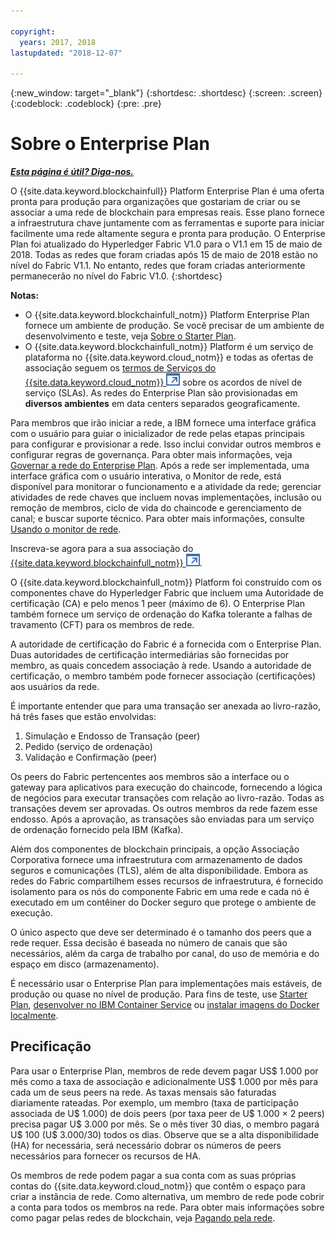```yaml
---

copyright:
  years: 2017, 2018
lastupdated: "2018-12-07"

---
```


{:new_window: target="_blank"}
{:shortdesc: .shortdesc}
{:screen: .screen}
{:codeblock: .codeblock}
{:pre: .pre}

# Sobre o Enterprise Plan


***[Esta página é útil? Diga-nos.](https://www.surveygizmo.com/s3/4501493/IBM-Blockchain-Documentation)***


O {{site.data.keyword.blockchainfull}} Platform Enterprise Plan é uma oferta pronta para produção para organizações que gostariam de criar ou se associar a uma rede de blockchain para empresas reais. Esse plano fornece a infraestrutura chave juntamente com as ferramentas e suporte para iniciar facilmente uma rede altamente segura e pronta para produção. O Enterprise Plan foi atualizado do Hyperledger Fabric V1.0 para o V1.1 em 15 de maio de 2018. Todas as redes que foram criadas após 15 de maio de 2018 estão no nível do Fabric V1.1. No entanto, redes que foram criadas anteriormente permanecerão no nível do Fabric V1.0.
{:shortdesc}

**Notas:**
- O {{site.data.keyword.blockchainfull_notm}} Platform Enterprise Plan fornece um ambiente de produção. Se você precisar de um ambiente de desenvolvimento e teste, veja [Sobre o Starter Plan](starter_plan.html).
- O {{site.data.keyword.blockchainfull_notm}} Platform é um serviço de plataforma no {{site.data.keyword.cloud_notm}} e todas as ofertas de associação seguem os [termos de Serviços do {{site.data.keyword.cloud_notm}} ![Ícone de link externo](images/external_link.svg "Ícone de link externo")](https://www-03.ibm.com/software/sla/sladb.nsf/sla/bm-6605-13 "{{site.data.keyword.cloud_notm}} termos de Serviços") sobre os acordos de nível de serviço (SLAs). As redes do Enterprise Plan são provisionadas em **diversos ambientes** em data centers separados geograficamente.

Para membros que irão iniciar a rede, a IBM fornece uma interface gráfica com o usuário para guiar o inicializador de rede pelas etapas principais para configurar e provisionar a rede. Isso inclui convidar outros membros e configurar regras de governança. Para obter mais informações, veja [Governar a rede do Enterprise Plan](get_start.html). Após a rede ser implementada, uma interface gráfica com o usuário interativa, o Monitor de rede, está disponível para monitorar o funcionamento e a atividade da rede; gerenciar atividades de rede chaves que incluem novas implementações, inclusão ou remoção de membros, ciclo de vida do chaincode e gerenciamento de canal; e buscar suporte técnico. Para obter mais informações, consulte [Usando o monitor de rede](v10_dashboard.html).

Inscreva-se agora para a sua associação do [{{site.data.keyword.blockchainfull_notm}} ![Ícone de link externo](images/external_link.svg "Ícone de link externo")](https://console.bluemix.net/catalog/services/blockchain?env_id=ibm:yp:us-south&taxonomyNavigation=apps).

O {{site.data.keyword.blockchainfull_notm}} Platform foi construído com os componentes chave do Hyperledger Fabric que incluem uma Autoridade de certificação (CA) e pelo menos 1 peer (máximo de 6).  O Enterprise Plan também fornece um serviço de ordenação do Kafka tolerante a falhas de travamento (CFT) para os membros de rede.

A autoridade de certificação do Fabric é a fornecida com o Enterprise Plan. Duas autoridades de certificação intermediárias são fornecidas por membro, as quais concedem associação à rede. Usando a autoridade de certificação, o membro também pode fornecer associação (certificações) aos usuários da rede.

É importante entender que para uma transação ser anexada ao livro-razão, há três fases que estão envolvidas:  
1. Simulação e Endosso de Transação (peer)
2. Pedido (serviço de ordenação)
3. Validação e Confirmação (peer)

Os peers do Fabric pertencentes aos membros são a interface ou o gateway para aplicativos para execução do chaincode, fornecendo a lógica de negócios para executar transações com relação ao livro-razão.  Todas as transações devem ser aprovadas. Os outros membros da rede fazem esse endosso. Após a aprovação, as transações são enviadas para um serviço de ordenação fornecido pela IBM (Kafka).

Além dos componentes de blockchain principais, a opção Associação Corporativa fornece uma infraestrutura com armazenamento de dados seguros e comunicações (TLS), além de alta disponibilidade.  Embora as redes do Fabric compartilhem esses recursos de infraestrutura, é fornecido isolamento para os nós do componente Fabric em uma rede e cada nó é executado em um contêiner do Docker seguro que protege o ambiente de execução.

O único aspecto que deve ser determinado é o tamanho dos peers que a rede requer. Essa decisão é baseada no número de canais que são necessários, além da carga de trabalho por canal, do uso de memória e do espaço em disco (armazenamento).

É necessário usar o Enterprise Plan para implementações mais estáveis, de produção ou quase no nível de produção. Para fins de teste, use [Starter Plan](starter_plan.html), [desenvolver no IBM Container Service](https://ibm-blockchain.github.io/) ou [instalar imagens do Docker localmente](http://hyperledger-fabric.readthedocs.io/en/release-1.1/build_network.html).

<!--- The Enterprise plan provides the ordering service and CA. The membership fee is $1,000, and a per peer fee of $1,000 that is associated with the network. If you want to have high availability (HA), you must purchase an additional peer to provide the HA capabilities. For example, one organization (associated membership fee of $1,000) of two peers ($1,000 X 2 peers) with HA ($1,000 X 2 HA peers) requires a monthly charge of $5,000.  --->

## Precificação  
Para usar o Enterprise Plan, membros de rede devem pagar US$ 1.000 por mês como a taxa de associação e adicionalmente US$ 1.000 por mês para cada um de seus peers na rede.  As taxas mensais são faturadas diariamente rateadas.  Por exemplo, um membro (taxa de participação associada de U$ 1.000) de dois peers (por taxa peer de U$ 1.000 × 2 peers) precisa pagar U$ 3.000 por mês.  Se o mês tiver 30 dias, o membro pagará U$ 100 (U$ 3.000/30) todos os dias.  Observe que se a alta disponibilidade (HA) for necessária, será necessário dobrar os números de peers necessários para fornecer os recursos de HA.

Os membros de rede podem pagar a sua conta com as suas próprias contas do {{site.data.keyword.cloud_notm}} que contêm o espaço para criar a instância de rede. Como alternativa, um membro de rede pode cobrir a conta para todos os membros na rede. Para obter mais informações sobre como pagar pelas redes de blockchain, veja [Pagando pela rede](howto/paying_mode.html).
